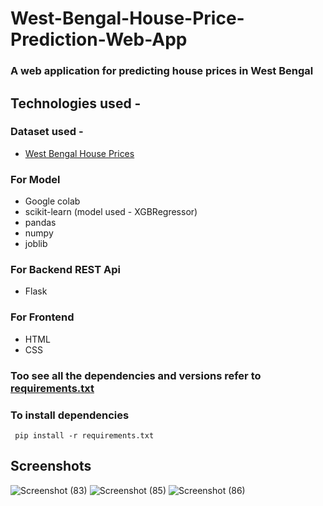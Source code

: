 # West-Bengal-House-Price-Prediction-Web-App
### A web application for predicting house prices in West Bengal

## Technologies used -
### Dataset used -
- [West Bengal House Prices](https://www.kaggle.com/datasets/kuntalmaity/house-price)

### For Model
- Google colab
- scikit-learn (model used - XGBRegressor)
- pandas
- numpy
- joblib

### For Backend REST Api
- Flask

### For Frontend
- HTML
- CSS

### Too see all the dependencies and versions refer to [requirements.txt](https://github.com/Reetam101/West-Bengal-House-Price-Prediction-Web-App/blob/main/requirements.txt)

### To install dependencies
```
 pip install -r requirements.txt
```
## Screenshots
![Screenshot (83)](https://user-images.githubusercontent.com/59496980/226934933-e272369d-42a5-4fab-ada3-5f68a0916285.png)
![Screenshot (85)](https://user-images.githubusercontent.com/59496980/226935159-e8ceedca-2bb1-47de-a793-bddf001fe889.png)
![Screenshot (86)](https://user-images.githubusercontent.com/59496980/226935366-5bb03f9f-2ba4-443c-bdcb-3ca434765aca.png)

